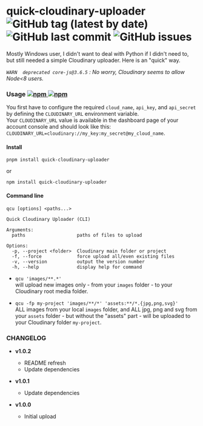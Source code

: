 # quick-cloudinary-uploader  ![GitHub tag (latest by date)](https://img.shields.io/github/v/tag/tigersway/quick-cloudinary-uploader?style=flat-square) ![GitHub last commit](https://img.shields.io/github/last-commit/tigersway/quick-cloudinary-uploader?style=flat-square) ![GitHub issues](https://img.shields.io/github/issues/tigersway/quick-cloudinary-uploader?style=flat-square)

Mostly Windows user, I didn't want to deal with Python if I didn't need to, but still needed a simple Cloudinary uploader.
Here is an "quick" way.

*`WARN  deprecated core-js@3.6.5` : No worry, Cloudinary seems to allow Node<8 users.*

### Usage  [![npm](https://img.shields.io/npm/dm/quick-cloudinary-uploader?label=npmjs&logo=npm&style=flat-square) ![npm](https://img.shields.io/npm/dt/quick-cloudinary-uploader?label=npmjs&logo=npm&style=flat-square)](https://www.npmjs.com/package/quick-cloudinary-uploader)

You first have to configure the required `cloud_name`, `api_key`, and `api_secret` by defining the `CLOUDINARY_URL` environment variable.\
Your `CLOUDINARY_URL` value is available in the dashboard page of your account console and should look like this: `CLOUDINARY_URL=cloudinary://my_key:my_secret@my_cloud_name`.

#### Install

`pnpm install quick-cloudinary-uploader`

or

`npm install quick-cloudinary-uploader`

#### Command line

`qcu [options] <paths...>`

```shell
Quick Cloudinary Uploader (CLI)

Arguments:
  paths                   paths of files to upload

Options:
  -p, --project <folder>  Cloudinary main folder or project
  -f, --force             force upload all/even existing files
  -v, --version           output the version number
  -h, --help              display help for command
```

- `qcu 'images/**.*'`\
  will upload new images only - from your `images` folder - to your Cloudinary root media folder.

- `qcu -fp my-project 'images/**/*' 'assets:**/*.{jpg,png,svg}'`\
  ALL images from your local `images` folder, and ALL jpg, png and svg from your `assets` folder - but without the "assets" part - will be uploaded to your Cloudinary folder `my-project`.

### CHANGELOG

- **v1.0.2**
  - README refresh
  - Update dependencies

- **v1.0.1**
  - Update dependencies

- **v1.0.0**
  - Initial upload
